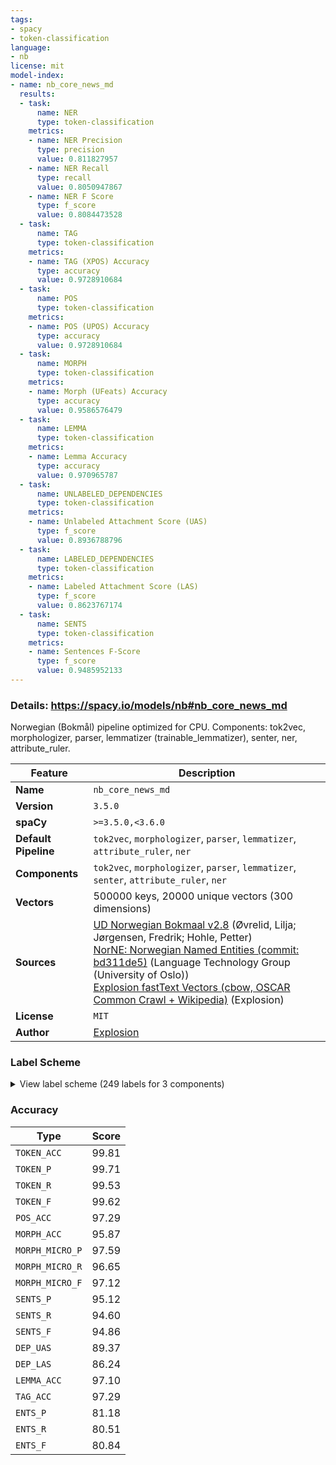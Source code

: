 ```yaml
---
tags:
- spacy
- token-classification
language:
- nb
license: mit
model-index:
- name: nb_core_news_md
  results:
  - task:
      name: NER
      type: token-classification
    metrics:
    - name: NER Precision
      type: precision
      value: 0.811827957
    - name: NER Recall
      type: recall
      value: 0.8050947867
    - name: NER F Score
      type: f_score
      value: 0.8084473528
  - task:
      name: TAG
      type: token-classification
    metrics:
    - name: TAG (XPOS) Accuracy
      type: accuracy
      value: 0.9728910684
  - task:
      name: POS
      type: token-classification
    metrics:
    - name: POS (UPOS) Accuracy
      type: accuracy
      value: 0.9728910684
  - task:
      name: MORPH
      type: token-classification
    metrics:
    - name: Morph (UFeats) Accuracy
      type: accuracy
      value: 0.9586576479
  - task:
      name: LEMMA
      type: token-classification
    metrics:
    - name: Lemma Accuracy
      type: accuracy
      value: 0.970965787
  - task:
      name: UNLABELED_DEPENDENCIES
      type: token-classification
    metrics:
    - name: Unlabeled Attachment Score (UAS)
      type: f_score
      value: 0.8936788796
  - task:
      name: LABELED_DEPENDENCIES
      type: token-classification
    metrics:
    - name: Labeled Attachment Score (LAS)
      type: f_score
      value: 0.8623767174
  - task:
      name: SENTS
      type: token-classification
    metrics:
    - name: Sentences F-Score
      type: f_score
      value: 0.9485952133
---
```

### Details: https://spacy.io/models/nb#nb_core_news_md

Norwegian (Bokmål) pipeline optimized for CPU. Components: tok2vec, morphologizer, parser, lemmatizer (trainable_lemmatizer), senter, ner, attribute_ruler.

| Feature | Description |
| --- | --- |
| **Name** | `nb_core_news_md` |
| **Version** | `3.5.0` |
| **spaCy** | `>=3.5.0,<3.6.0` |
| **Default Pipeline** | `tok2vec`, `morphologizer`, `parser`, `lemmatizer`, `attribute_ruler`, `ner` |
| **Components** | `tok2vec`, `morphologizer`, `parser`, `lemmatizer`, `senter`, `attribute_ruler`, `ner` |
| **Vectors** | 500000 keys, 20000 unique vectors (300 dimensions) |
| **Sources** | [UD Norwegian Bokmaal v2.8](https://github.com/UniversalDependencies/UD_Norwegian-Bokmaal) (Øvrelid, Lilja; Jørgensen, Fredrik; Hohle, Petter)<br />[NorNE: Norwegian Named Entities (commit: bd311de5)](https://github.com/ltgoslo/norne) (Language Technology Group (University of Oslo))<br />[Explosion fastText Vectors (cbow, OSCAR Common Crawl + Wikipedia)](https://spacy.io) (Explosion) |
| **License** | `MIT` |
| **Author** | [Explosion](https://explosion.ai) |

### Label Scheme

<details>

<summary>View label scheme (249 labels for 3 components)</summary>

| Component | Labels |
| --- | --- |
| **`morphologizer`** | `Definite=Ind\|Gender=Neut\|Number=Sing\|POS=NOUN`, `POS=CCONJ`, `Definite=Ind\|Gender=Masc\|Number=Sing\|POS=NOUN`, `POS=SCONJ`, `Definite=Def\|Gender=Masc\|Number=Sing\|POS=NOUN`, `Definite=Ind\|Gender=Neut\|Number=Plur\|POS=NOUN`, `POS=PUNCT`, `Mood=Ind\|POS=VERB\|Tense=Past\|VerbForm=Fin`, `POS=ADP`, `Gender=Masc\|Number=Sing\|POS=DET\|PronType=Dem`, `Definite=Def\|Degree=Pos\|Number=Sing\|POS=ADJ`, `POS=PROPN`, `POS=X`, `Mood=Ind\|POS=VERB\|Tense=Pres\|VerbForm=Fin`, `Definite=Def\|Gender=Neut\|Number=Sing\|POS=NOUN`, `POS=PRON\|PronType=Rel`, `Mood=Ind\|POS=AUX\|Tense=Pres\|VerbForm=Fin`, `Definite=Ind\|Gender=Neut\|Number=Sing\|POS=ADJ\|VerbForm=Part`, `Definite=Ind\|Degree=Pos\|Number=Sing\|POS=ADJ`, `Definite=Ind\|Gender=Fem\|Number=Sing\|POS=NOUN`, `Number=Plur\|POS=ADJ\|VerbForm=Part`, `Definite=Ind\|Gender=Fem\|Number=Plur\|POS=NOUN`, `POS=ADV`, `Gender=Neut\|Number=Sing\|POS=PRON\|Person=3\|PronType=Prs`, `Definite=Ind\|Number=Sing\|POS=ADJ\|VerbForm=Part`, `POS=VERB\|VerbForm=Part`, `Definite=Ind\|Gender=Masc\|Number=Plur\|POS=NOUN`, `Definite=Ind\|Degree=Pos\|Gender=Neut\|Number=Sing\|POS=ADJ`, `Degree=Pos\|Number=Plur\|POS=ADJ`, `NumType=Card\|Number=Plur\|POS=NUM`, `Definite=Def\|Gender=Masc\|Number=Plur\|POS=NOUN`, `Case=Acc\|POS=PRON\|PronType=Prs\|Reflex=Yes`, `Case=Gen\|Definite=Ind\|Gender=Neut\|Number=Sing\|POS=NOUN`, `POS=PART`, `POS=VERB\|VerbForm=Inf`, `Case=Nom\|Number=Plur\|POS=PRON\|Person=3\|PronType=Prs`, `Mood=Ind\|POS=AUX\|Tense=Past\|VerbForm=Fin`, `Gender=Fem\|POS=PROPN`, `POS=NOUN`, `Gender=Masc\|POS=PROPN`, `Gender=Neut\|Number=Sing\|POS=DET\|PronType=Dem`, `Gender=Masc\|Number=Sing\|POS=DET\|PronType=Art`, `Case=Gen\|Definite=Def\|Gender=Masc\|Number=Sing\|POS=NOUN`, `Abbr=Yes\|POS=PROPN`, `POS=PART\|Polarity=Neg`, `Number=Plur\|POS=PRON\|Poss=Yes\|PronType=Prs`, `Case=Gen\|Definite=Ind\|Gender=Neut\|Number=Plur\|POS=NOUN`, `Case=Gen\|POS=PROPN`, `Gender=Fem\|Number=Sing\|POS=DET\|PronType=Dem`, `Gender=Masc\|Number=Sing\|POS=PRON\|Poss=Yes\|PronType=Prs`, `Definite=Def\|Degree=Sup\|POS=ADJ`, `Case=Gen\|Gender=Fem\|POS=PROPN`, `Number=Plur\|POS=DET\|PronType=Dem`, `Case=Gen\|Definite=Def\|Gender=Neut\|Number=Sing\|POS=NOUN`, `Definite=Ind\|Degree=Sup\|POS=ADJ`, `Definite=Def\|Gender=Fem\|Number=Plur\|POS=NOUN`, `Gender=Neut\|POS=PROPN`, `Number=Plur\|POS=DET\|PronType=Int`, `Definite=Def\|Gender=Neut\|Number=Plur\|POS=NOUN`, `Definite=Def\|POS=DET\|PronType=Dem`, `Gender=Neut\|Number=Sing\|POS=DET\|PronType=Art`, `Mood=Ind\|POS=VERB\|Tense=Pres\|VerbForm=Fin\|Voice=Pass`, `Abbr=Yes\|Case=Gen\|POS=PROPN`, `Animacy=Hum\|Case=Nom\|Gender=Masc\|Number=Sing\|POS=PRON\|Person=3\|PronType=Prs`, `Degree=Cmp\|POS=ADJ`, `POS=ADJ\|VerbForm=Part`, `Gender=Neut\|Number=Sing\|POS=PRON\|Poss=Yes\|PronType=Prs`, `Abbr=Yes\|POS=ADP`, `Definite=Ind\|Gender=Neut\|Number=Sing\|POS=DET\|PronType=Prs`, `Case=Gen\|Definite=Def\|Gender=Neut\|Number=Plur\|POS=NOUN`, `POS=AUX\|VerbForm=Part`, `POS=PRON\|PronType=Int`, `Gender=Fem\|Number=Sing\|POS=PRON\|Poss=Yes\|PronType=Prs`, `Number=Plur\|POS=PRON\|Person=3\|PronType=Ind,Prs`, `Number=Plur\|POS=DET\|PronType=Ind`, `Degree=Pos\|POS=ADJ`, `Animacy=Hum\|Case=Nom\|Number=Plur\|POS=PRON\|Person=1\|PronType=Prs`, `POS=VERB\|VerbForm=Inf\|Voice=Pass`, `Definite=Ind\|Gender=Fem\|Number=Sing\|POS=DET\|PronType=Dem`, `Gender=Neut\|Number=Sing\|POS=DET\|PronType=Ind`, `Animacy=Hum\|Case=Acc\|Gender=Masc\|Number=Sing\|POS=PRON\|Person=3\|PronType=Prs`, `Animacy=Hum\|Case=Nom\|Number=Sing\|POS=PRON\|Person=1\|PronType=Prs`, `Number=Plur\|POS=DET\|Polarity=Neg\|PronType=Neg`, `NumType=Card\|POS=NUM`, `Gender=Masc\|Number=Sing\|POS=DET\|PronType=Ind`, `POS=DET\|PronType=Prs`, `Gender=Fem\|Number=Sing\|POS=DET\|PronType=Ind`, `Case=Gen\|Gender=Neut\|POS=PROPN`, `Gender=Masc\|Number=Sing\|POS=DET\|Polarity=Neg\|PronType=Neg`, `Definite=Def\|Number=Sing\|POS=ADJ\|VerbForm=Part`, `Gender=Fem,Masc\|Number=Sing\|POS=PRON\|Person=3\|PronType=Prs`, `POS=AUX\|VerbForm=Inf`, `Case=Acc\|Number=Plur\|POS=PRON\|Person=3\|PronType=Prs`, `Case=Gen\|Degree=Pos\|Number=Plur\|POS=ADJ`, `Number=Plur\|POS=DET\|PronType=Tot`, `Case=Gen\|Gender=Masc\|Number=Sing\|POS=DET\|PronType=Dem`, `Number=Plur\|POS=DET\|PronType=Prs`, `POS=SYM`, `Gender=Neut\|NumType=Card\|Number=Sing\|POS=NUM`, `Animacy=Hum\|Case=Nom\|Number=Sing\|POS=PRON\|PronType=Prs`, `Definite=Ind\|Gender=Masc\|Number=Sing\|POS=DET\|PronType=Prs`, `Case=Gen\|Definite=Ind\|Gender=Masc\|Number=Sing\|POS=NOUN`, `Abbr=Yes\|POS=ADV`, `Definite=Ind\|Gender=Neut\|Number=Sing\|POS=DET\|PronType=Dem`, `Gender=Masc\|Number=Sing\|POS=DET\|PronType=Tot`, `Definite=Def\|POS=DET\|PronType=Prs`, `Animacy=Hum\|Case=Nom\|Gender=Fem\|Number=Sing\|POS=PRON\|Person=3\|PronType=Prs`, `Gender=Neut\|POS=NOUN`, `Gender=Neut\|Number=Sing\|POS=DET\|PronType=Int`, `Definite=Def\|NumType=Card\|POS=NUM`, `Mood=Imp\|POS=VERB\|VerbForm=Fin`, `Definite=Ind\|Number=Plur\|POS=NOUN`, `Gender=Neut\|Number=Sing\|POS=DET\|PronType=Tot`, `Gender=Fem\|Number=Sing\|POS=DET\|PronType=Tot`, `Animacy=Hum\|Case=Acc\|Number=Plur\|POS=PRON\|Person=1\|PronType=Prs`, `Gender=Fem,Masc\|Number=Sing\|POS=PRON\|Person=3\|Polarity=Neg\|PronType=Neg,Prs`, `Number=Plur\|POS=PRON\|Person=3\|Polarity=Neg\|PronType=Neg,Prs`, `Definite=Def\|NumType=Card\|Number=Sing\|POS=NUM`, `Gender=Masc\|NumType=Card\|Number=Sing\|POS=NUM`, `Definite=Ind\|Gender=Masc\|Number=Sing\|POS=DET\|PronType=Dem`, `Case=Gen\|Definite=Def\|Gender=Fem\|Number=Plur\|POS=NOUN`, `Case=Gen\|Gender=Neut\|Number=Sing\|POS=DET\|PronType=Dem`, `POS=SPACE`, `Animacy=Hum\|Number=Sing\|POS=PRON\|PronType=Art,Prs`, `Mood=Imp\|POS=AUX\|VerbForm=Fin`, `Number=Plur\|POS=PRON\|Person=3\|PronType=Prs,Tot`, `Number=Plur\|POS=ADJ`, `Gender=Masc\|POS=NOUN`, `Abbr=Yes\|POS=NOUN`, `Case=Gen\|Definite=Ind\|Gender=Masc\|Number=Plur\|POS=NOUN`, `Gender=Neut\|Number=Sing\|POS=PRON\|Person=3\|PronType=Ind,Prs`, `POS=INTJ`, `Animacy=Hum\|Case=Nom\|Number=Sing\|POS=PRON\|Person=2\|PronType=Prs`, `Animacy=Hum\|Case=Acc\|Number=Sing\|POS=PRON\|Person=1\|PronType=Prs`, `Case=Gen\|Definite=Def\|Gender=Masc\|Number=Plur\|POS=NOUN`, `POS=ADJ`, `Animacy=Hum\|Case=Acc\|Gender=Fem\|Number=Sing\|POS=PRON\|Person=3\|PronType=Prs`, `Animacy=Hum\|Case=Acc\|Number=Sing\|POS=PRON\|Person=2\|PronType=Prs`, `Definite=Def\|Gender=Fem\|Number=Sing\|POS=NOUN`, `Number=Sing\|POS=PRON\|Polarity=Neg\|PronType=Neg`, `Case=Gen\|POS=NOUN`, `Definite=Ind\|Number=Sing\|POS=ADJ`, `Case=Gen\|Gender=Masc\|POS=PROPN`, `Animacy=Hum\|Number=Plur\|POS=PRON\|PronType=Rcp`, `Case=Gen\|Definite=Ind\|Gender=Fem\|Number=Sing\|POS=NOUN`, `Number=Plur\|POS=PRON\|Person=3\|PronType=Prs`, `Gender=Fem,Masc\|Number=Sing\|POS=PRON\|Person=3\|PronType=Ind,Prs`, `Definite=Ind\|Gender=Fem\|Number=Sing\|POS=DET\|PronType=Prs`, `Case=Gen\|Definite=Def\|Gender=Fem\|Number=Sing\|POS=NOUN`, `Gender=Fem\|Number=Sing\|POS=DET\|PronType=Art`, `Case=Gen\|Definite=Def\|Degree=Pos\|Number=Sing\|POS=ADJ`, `Gender=Masc\|Number=Sing\|POS=DET\|PronType=Int`, `NumType=Card\|Number=Sing\|POS=NUM`, `Animacy=Hum\|Case=Acc\|Number=Plur\|POS=PRON\|Person=2\|PronType=Prs`, `Animacy=Hum\|Case=Nom\|Number=Plur\|POS=PRON\|Person=2\|PronType=Prs`, `Case=Gen\|Definite=Ind\|Degree=Pos\|Gender=Neut\|Number=Sing\|POS=ADJ`, `Degree=Sup\|POS=ADJ`, `Animacy=Hum\|POS=PRON\|PronType=Int`, `POS=DET\|PronType=Ind`, `Definite=Def\|Number=Sing\|POS=DET\|PronType=Dem`, `Gender=Fem\|POS=NOUN`, `Case=Gen\|Number=Plur\|POS=DET\|PronType=Dem`, `Gender=Fem,Masc\|Number=Sing\|POS=PRON\|Person=3\|PronType=Prs,Tot`, `Case=Gen\|Definite=Ind\|Gender=Fem\|Number=Plur\|POS=NOUN`, `Gender=Neut\|Number=Sing\|POS=DET\|Polarity=Neg\|PronType=Neg`, `Number=Plur\|POS=NOUN`, `POS=PRON\|PronType=Prs`, `Case=Gen\|Definite=Ind\|Degree=Pos\|Number=Sing\|POS=ADJ`, `Definite=Ind\|Number=Sing\|POS=VERB\|VerbForm=Part`, `Case=Gen\|Definite=Def\|Number=Sing\|POS=ADJ\|VerbForm=Part`, `Mood=Ind\|POS=VERB\|Tense=Past\|VerbForm=Fin\|Voice=Pass`, `Gender=Neut\|Number=Sing\|POS=DET\|PronType=Dem,Ind`, `Animacy=Hum\|POS=PRON\|Poss=Yes\|PronType=Int`, `Abbr=Yes\|POS=ADJ`, `Case=Gen\|Gender=Masc\|Number=Sing\|POS=DET\|PronType=Art`, `Abbr=Yes\|Definite=Def,Ind\|Gender=Masc\|Number=Sing\|POS=NOUN`, `Case=Gen\|Gender=Fem\|Number=Sing\|POS=DET\|PronType=Dem`, `Number=Plur\|POS=PRON\|Poss=Yes\|PronType=Rcp`, `Definite=Ind\|Degree=Pos\|POS=ADJ`, `Number=Plur\|POS=DET\|PronType=Art`, `Case=Gen\|NumType=Card\|Number=Plur\|POS=NUM`, `Abbr=Yes\|Definite=Def,Ind\|Gender=Neut\|Number=Plur,Sing\|POS=NOUN`, `Case=Gen\|Number=Plur\|POS=DET\|PronType=Tot`, `Abbr=Yes\|Definite=Def,Ind\|Gender=Masc\|Number=Plur,Sing\|POS=NOUN`, `Gender=Fem\|Number=Sing\|POS=DET\|PronType=Int`, `Definite=Ind\|Gender=Neut\|Number=Sing\|POS=ADJ`, `Case=Gen\|Definite=Ind\|Gender=Masc\|Number=Sing\|POS=DET\|PronType=Dem`, `Gender=Fem\|Number=Sing\|POS=DET\|PronType=Prs`, `Animacy=Hum\|Case=Gen,Nom\|Number=Sing\|POS=PRON\|PronType=Art,Prs`, `Definite=Def\|Degree=Pos\|Gender=Masc\|Number=Sing\|POS=ADJ`, `Animacy=Hum\|Case=Gen\|Number=Sing\|POS=PRON\|PronType=Art,Prs`, `Gender=Fem\|NumType=Card\|Number=Sing\|POS=NUM`, `Definite=Ind\|Gender=Masc\|POS=NOUN`, `Definite=Def\|Number=Plur\|POS=NOUN`, `Number=Sing\|POS=ADJ\|VerbForm=Part`, `Definite=Ind\|Gender=Masc\|Number=Sing\|POS=ADJ\|VerbForm=Part`, `Abbr=Yes\|Gender=Masc\|POS=NOUN`, `Abbr=Yes\|Case=Gen\|POS=NOUN`, `Abbr=Yes\|Mood=Ind\|POS=VERB\|Tense=Pres\|VerbForm=Fin`, `Abbr=Yes\|Degree=Pos\|POS=ADJ`, `Case=Gen\|Gender=Fem\|POS=NOUN`, `Case=Gen\|Degree=Cmp\|POS=ADJ`, `Definite=Ind\|Degree=Pos\|Gender=Masc\|Number=Sing\|POS=ADJ`, `Gender=Masc\|Number=Sing\|POS=NOUN` |
| **`parser`** | `ROOT`, `acl`, `acl:cleft`, `acl:relcl`, `advcl`, `advmod`, `amod`, `appos`, `aux`, `aux:pass`, `case`, `cc`, `ccomp`, `compound`, `compound:prt`, `conj`, `cop`, `csubj`, `dep`, `det`, `discourse`, `expl`, `flat:foreign`, `flat:name`, `iobj`, `mark`, `nmod`, `nsubj`, `nsubj:pass`, `nummod`, `obj`, `obl`, `orphan`, `parataxis`, `punct`, `xcomp` |
| **`ner`** | `DRV`, `EVT`, `GPE_LOC`, `GPE_ORG`, `LOC`, `MISC`, `ORG`, `PER`, `PROD` |

</details>

### Accuracy

| Type | Score |
| --- | --- |
| `TOKEN_ACC` | 99.81 |
| `TOKEN_P` | 99.71 |
| `TOKEN_R` | 99.53 |
| `TOKEN_F` | 99.62 |
| `POS_ACC` | 97.29 |
| `MORPH_ACC` | 95.87 |
| `MORPH_MICRO_P` | 97.59 |
| `MORPH_MICRO_R` | 96.65 |
| `MORPH_MICRO_F` | 97.12 |
| `SENTS_P` | 95.12 |
| `SENTS_R` | 94.60 |
| `SENTS_F` | 94.86 |
| `DEP_UAS` | 89.37 |
| `DEP_LAS` | 86.24 |
| `LEMMA_ACC` | 97.10 |
| `TAG_ACC` | 97.29 |
| `ENTS_P` | 81.18 |
| `ENTS_R` | 80.51 |
| `ENTS_F` | 80.84 |